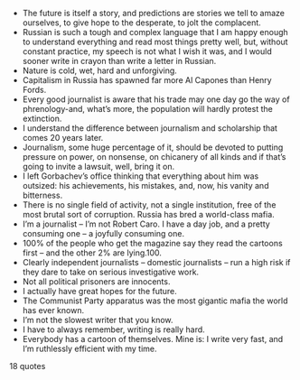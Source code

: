 - The future is itself a story, and predictions are stories we tell to amaze ourselves, to give hope to the desperate, to jolt the complacent.
 - Russian is such a tough and complex language that I am happy enough to understand everything and read most things pretty well, but, without constant practice, my speech is not what I wish it was, and I would sooner write in crayon than write a letter in Russian.
 - Nature is cold, wet, hard and unforgiving.
 - Capitalism in Russia has spawned far more Al Capones than Henry Fords.
 - Every good journalist is aware that his trade may one day go the way of phrenology-and, what’s more, the population will hardly protest the extinction.
 - I understand the difference between journalism and scholarship that comes 20 years later.
 - Journalism, some huge percentage of it, should be devoted to putting pressure on power, on nonsense, on chicanery of all kinds and if that’s going to invite a lawsuit, well, bring it on.
 - I left Gorbachev’s office thinking that everything about him was outsized: his achievements, his mistakes, and, now, his vanity and bitterness.
 - There is no single field of activity, not a single institution, free of the most brutal sort of corruption. Russia has bred a world-class mafia.
 - I’m a journalist – I’m not Robert Caro. I have a day job, and a pretty consuming one – a joyfully consuming one.
 - 100% of the people who get the magazine say they read the cartoons first – and the other 2% are lying.100.
 - Clearly independent journalists – domestic journalists – run a high risk if they dare to take on serious investigative work.
 - Not all political prisoners are innocents.
 - I actually have great hopes for the future.
 - The Communist Party apparatus was the most gigantic mafia the world has ever known.
 - I’m not the slowest writer that you know.
 - I have to always remember, writing is really hard.
 - Everybody has a cartoon of themselves. Mine is: I write very fast, and I’m ruthlessly efficient with my time.

18 quotes